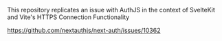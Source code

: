This repository replicates an issue with AuthJS in the context of SvelteKit and Vite's HTTPS Connection Functionality

https://github.com/nextauthjs/next-auth/issues/10362